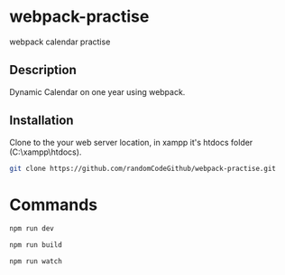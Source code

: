 # webpack-practise
webpack calendar practise

## Description
Dynamic Calendar on one year using webpack.

## Installation

Clone to the your web server location, in xampp it's htdocs folder (C:\xampp\htdocs).

```bash
git clone https://github.com/randomCodeGithub/webpack-practise.git 
```

# Commands
```bash
npm run dev
```
```bash
npm run build
```
```bash
npm run watch
```


